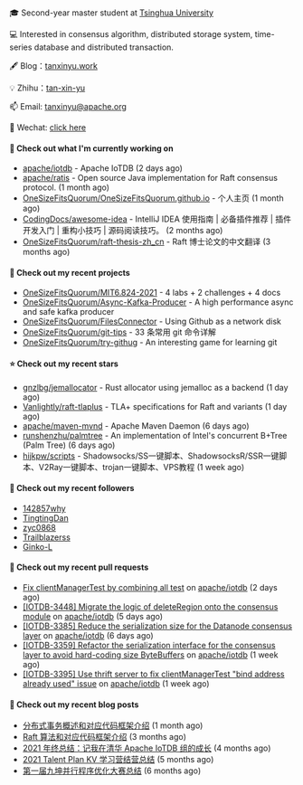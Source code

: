 🎓 Second-year master student at [Tsinghua University](https://www.tsinghua.edu.cn/)

💻 Interested in consensus algorithm, distributed storage system, time-series database and distributed transaction.

🖋 Blog：[tanxinyu.work](https://tanxinyu.work)

💡 Zhihu：[tan-xin-yu](https://www.zhihu.com/people/tan-xin-yu-22)

📫 Email: [tanxinyu@apache.org](mailto:tanxinyu@apache.org)

💬 Wechat: [click here](https://github.com/LebronAl/LebronAl/issues/1)

#### 👷 Check out what I'm currently working on

- [apache/iotdb](https://github.com/apache/iotdb) - Apache IoTDB (2 days ago)
- [apache/ratis](https://github.com/apache/ratis) - Open source Java implementation for Raft consensus protocol. (1 month ago)
- [OneSizeFitsQuorum/OneSizeFitsQuorum.github.io](https://github.com/OneSizeFitsQuorum/OneSizeFitsQuorum.github.io) - 个人主页 (1 month ago)
- [CodingDocs/awesome-idea](https://github.com/CodingDocs/awesome-idea) - IntelliJ IDEA 使用指南 | 必备插件推荐 | 插件开发入门 | 重构小技巧 | 源码阅读技巧。  (2 months ago)
- [OneSizeFitsQuorum/raft-thesis-zh_cn](https://github.com/OneSizeFitsQuorum/raft-thesis-zh_cn) - Raft 博士论文的中文翻译 (3 months ago)

#### 🌱 Check out my recent projects

- [OneSizeFitsQuorum/MIT6.824-2021](https://github.com/OneSizeFitsQuorum/MIT6.824-2021) - 4 labs &#43; 2 challenges &#43; 4 docs
- [OneSizeFitsQuorum/Async-Kafka-Producer](https://github.com/OneSizeFitsQuorum/Async-Kafka-Producer) - A high performance async and safe kafka producer
- [OneSizeFitsQuorum/FilesConnector](https://github.com/OneSizeFitsQuorum/FilesConnector) - Using Github as a network disk
- [OneSizeFitsQuorum/git-tips](https://github.com/OneSizeFitsQuorum/git-tips) - 33 条常用 git 命令详解
- [OneSizeFitsQuorum/try-githug](https://github.com/OneSizeFitsQuorum/try-githug) - An interesting game for learning git

#### ⭐ Check out my recent stars

- [gnzlbg/jemallocator](https://github.com/gnzlbg/jemallocator) - Rust allocator using jemalloc as a backend (1 day ago)
- [Vanlightly/raft-tlaplus](https://github.com/Vanlightly/raft-tlaplus) - TLA&#43; specifications for Raft and variants (1 day ago)
- [apache/maven-mvnd](https://github.com/apache/maven-mvnd) - Apache Maven Daemon (6 days ago)
- [runshenzhu/palmtree](https://github.com/runshenzhu/palmtree) - An implementation of Intel&#39;s concurrent B&#43;Tree (Palm Tree) (6 days ago)
- [hijkpw/scripts](https://github.com/hijkpw/scripts) - Shadowsocks/SS一键脚本、ShadowsocksR/SSR一键脚本、V2Ray一键脚本、trojan一键脚本、VPS教程 (1 week ago)

#### 👯 Check out my recent followers

- [142857why](https://github.com/142857why)
- [TingtingDan](https://github.com/TingtingDan)
- [zyc0868](https://github.com/zyc0868)
- [Trailblazerss](https://github.com/Trailblazerss)
- [Ginko-L](https://github.com/Ginko-L)

#### 🔨 Check out my recent pull requests

- [Fix clientManagerTest by combining all test](https://github.com/apache/iotdb/pull/6251) on [apache/iotdb](https://github.com/apache/iotdb) (2 days ago)
- [[IOTDB-3448] Migrate the logic of deleteRegion onto the consensus module](https://github.com/apache/iotdb/pull/6216) on [apache/iotdb](https://github.com/apache/iotdb) (5 days ago)
- [[IOTDB-3385] Reduce the serialization size for the Datanode consensus layer](https://github.com/apache/iotdb/pull/6209) on [apache/iotdb](https://github.com/apache/iotdb) (6 days ago)
- [[IOTDB-3359] Refactor the serialization interface for the consensus layer to avoid hard-coding size ByteBuffers](https://github.com/apache/iotdb/pull/6187) on [apache/iotdb](https://github.com/apache/iotdb) (1 week ago)
- [[IOTDB-3395] Use thrift server to fix clientManagerTest &#34;bind address already used&#34; issue](https://github.com/apache/iotdb/pull/6163) on [apache/iotdb](https://github.com/apache/iotdb) (1 week ago)

#### 📜 Check out my recent blog posts

- [分布式事务概述和对应代码框架介绍](https://tanxinyu.work/talent-plan-transaction-talk/) (1 month ago)
- [Raft 算法和对应代码框架介绍](https://tanxinyu.work/talent-plan-raft-talk/) (3 months ago)
- [2021 年终总结：记我在清华 Apache IoTDB 组的成长](https://tanxinyu.work/2021-annual-summary/) (4 months ago)
- [2021 Talent Plan KV 学习营结营总结](https://tanxinyu.work/tinykv/) (5 months ago)
- [第一届九坤并行程序优化大赛总结](https://tanxinyu.work/jiu-kun-parallel-program-optimization-contest/) (6 months ago)
